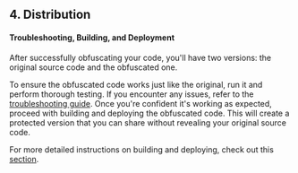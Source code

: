 ## 4. Distribution

#### Troubleshooting, Building, and Deployment

After successfully obfuscating your code, you'll have two versions: the original source code and the obfuscated one.

To ensure the obfuscated code works just like the original, run it and perform thorough testing. If you encounter any issues, refer to the [troubleshooting guide](../../../distribution/troubleshooting.md). Once you're confident it's working as expected, proceed with building and deploying the obfuscated code. This will create a protected version that you can share without revealing your original source code.

For more detailed instructions on building and deploying, check out this [section](../../../distribution/build-and-deployment.md).
